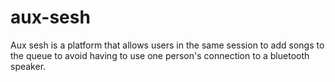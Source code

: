 # aux-sesh
Aux sesh is a platform that allows users in the same session to add songs to the queue to avoid having to use one person's connection to a bluetooth speaker.
